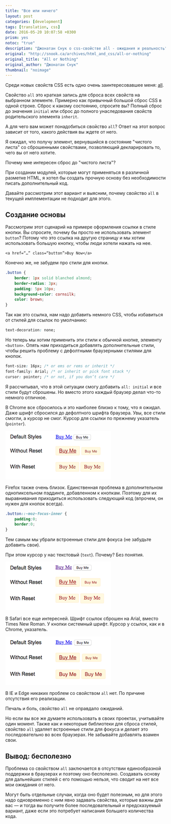 ```yaml
---
title: "Все или ничего"
layout: post
categories: [development]
tags: [translation, css]
date: 2016-05-20 10:07:58 +0300
prism: yes
notoc: "true"
description: "Джонатан Снук о css-свойстве all - ожидания и реальность"
original: "http://snook.ca/archives/html_and_css/all-or-nothing"
original_title: "All or Nothing"
original_author: "Джонатан Снук"
thumbnail: "noimage"
---
```


Среди новых свойств CSS есть одно очень заинтересовавшее меня: [all](https://developer.mozilla.org/en-US/docs/Web/CSS/all).

Свойство `all` это краткая запись для сброса всех свойств на выбранном элементе. Примерно как привычный большой сброс CSS в одной строке. Сброс к какому состоянию, спросите вы? Полный сброс до значения `initial` или сброс до полного унаследования свойств родительского элемента `inherit`.

А для чего вам может понадобиться свойство `all`? Ответ на этот вопрос зависит от того, какого действия вы ждете от него.

Я ожидал, что получу элемент, вернувшийся в состояние "чистого листа" со сброшенными свойствами, позволяющий декларировать то, чего вы от него хотите.

Почему мне интересен сброс до "чистого листа"?

При создании модулей, которые могут применяться в различной разметке HTML, я хотел бы создать прочную основу без необходимости писать дополнительный код.

Давайте рассмотрим этот вариант и выясним, почему свойство `all` в текущей имплементации не подходит для этого.

## Создание основы

Рассмотрим этот сценарий на примере оформления ссылки в стиле кнопки. Вы спросите, почему бы просто не использовать элемент `button`? Потому что это ссылка на другую страницу и мы хотим использовать большую кнопку, чтобы люди хотели нажать на нее.

```markup
<a href=“…” class=“button”>Buy Now</a>
```

Конечно же, не забудем про стили для кнопки.

```css
.button { 
    border: 1px solid blanched almond; 
    border-radius: 3px;
    padding: 5px 10px; 
    background-color: cornsilk;
    color: brown;
}
```

Так как это ссылка, нам надо добавить немного CSS, чтобы избавиться от стилей для ссылок по умолчанию:

```css
text-decoration: none;
```

Но теперь мы хотим применить эти стили к обычной кнопке, элементу `<button>`. Опять нам приходиться добавлять дополнительные стили, чтобы решить проблему с дефолтными браузерными стилями для кнопок.

```css
font-size: 16px; /* or ems or rems or inherit */
font-family: Arial; /* or inherit or pick font stack */
cursor: pointer; /* or not, if you don’t care */
```

Я рассчитывал, что в этой ситуации смогу добавить `all: initial` и все стили будут сброшены. Но вместо этого каждый браузер делал что-то немного отличное.

В Chrome все сбросилось и это наиболее близко к тому, что я ожидал. Даже шрифт сбросился до дефолтного шрифта браузера. Увы, все стили смогли, а курсор не смог. Курсор для ссылки по прежнему указатель (`pointer`).

![стили кнопки и ссылки после сброса в Chrome](/images/development/css/chrome-1.png)

Firefox также очень близок. Единственная проблема в дополнительном однопиксельном пэддинге, добавленном к кнопкам. Поэтому для их выравнивания приходиться использовать следующий код (впрочем, он нужен для кнопок всегда).

```css
.button::-moz-focus-inner { 
    padding:0;
    border:0;
}
```

Тем самым мы убрали встроенные стили для фокуса (не забудьте добавить свои).

При этом курсор у нас текстовый (`text`). Почему? Без понятия.

![стили кнопки и ссылки после сброса в Firefox](/images/development/css/firefox-1.png)

В Safari все еще интересней. Шрифт ссылок сброшен на Arial, вместо Times New Roman. У кнопки системный шрифт. Курсор у ссылок, как и в Chrome, указатель.

![стили кнопки и ссылки после сброса в Safari](/images/development/css/safari-1.png)

В IE и Edge никаких проблем со свойством `all` нет. По причине отсутствия его реализации.

Печаль и боль, свойство `all` не оправдало ожиданий.

Но если вы все же думаете использовать в своих проектах, учитывайте один момент. Также как и некоторые библиотеки для сброса стилей, свойство `all` удаляет встроенные стили для фокуса и делает это последовательно во всех браузерах. Не забывайте добавлять взамен свои.

## Вывод: бесполезно

Проблема со свойством `all` заключается в отсутствии единообразной поддержки в браузерах и поэтому оно бесполезно. Создавать основу для дальнейших стилей с его помощью нельзя, что сводит на нет все мои ожидания от него.

Могут быть отдельные случаи, когда оно будет полезным, но для этого надо одновременно с ним явно задавать свойства, которые важны для вас — и тогда вы получите более последовательный и предсказуемый вариант, даже если это потребует написания большего количества кода.
